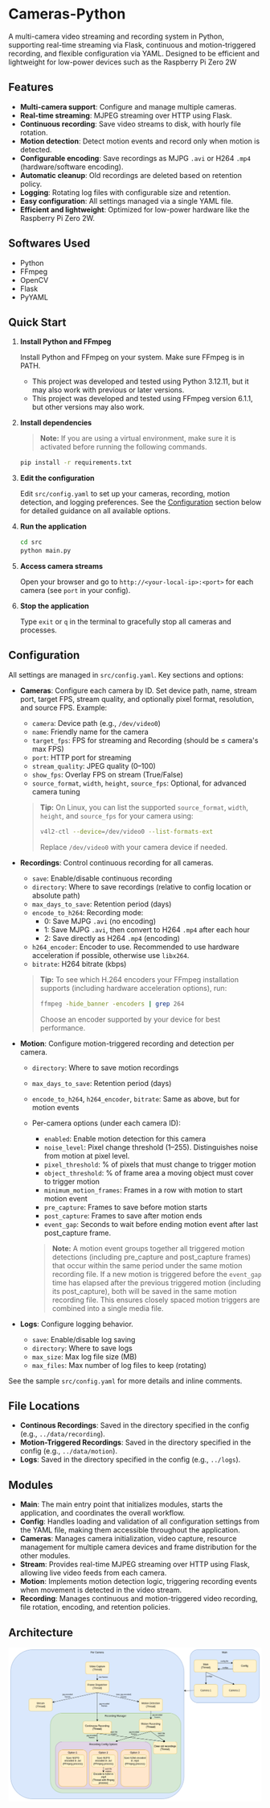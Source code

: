 # Cameras-Python

A multi-camera video streaming and recording system in Python, supporting real-time streaming via Flask, continuous and motion-triggered recording, and flexible configuration via YAML. Designed to be efficient and lightweight for low-power devices such as the Raspberry Pi Zero 2W

## Features

- **Multi-camera support**: Configure and manage multiple cameras.
- **Real-time streaming**: MJPEG streaming over HTTP using Flask.
- **Continuous recording**: Save video streams to disk, with hourly file rotation.
- **Motion detection**: Detect motion events and record only when motion is detected.
- **Configurable encoding**: Save recordings as MJPG `.avi` or H264 `.mp4` (hardware/software encoding).
- **Automatic cleanup**: Old recordings are deleted based on retention policy.
- **Logging**: Rotating log files with configurable size and retention.
- **Easy configuration**: All settings managed via a single YAML file.
- **Efficient and lightweight**: Optimized for low-power hardware like the Raspberry Pi Zero 2W.

## Softwares Used

- Python
- FFmpeg
- OpenCV
- Flask
- PyYAML

## Quick Start

1. **Install Python and FFmpeg**

   Install Python and FFmpeg on your system. Make sure FFmpeg is in PATH.
   - This project was developed and tested using Python 3.12.11, but it may also work with previous or later versions.
   - This project was developed and tested using FFmpeg version 6.1.1, but other versions may also work.

2. **Install dependencies**

   > **Note:** If you are using a virtual environment, make sure it is activated before running the following commands.

   ```sh
   pip install -r requirements.txt
   ```

3. **Edit the configuration**

   Edit `src/config.yaml` to set up your cameras, recording, motion detection, and logging preferences.
   See the [Configuration](#configuration) section below for detailed guidance on all available options.

4. **Run the application**

   ```sh
   cd src
   python main.py
   ```

5. **Access camera streams**

   Open your browser and go to `http://<your-local-ip>:<port>` for each camera (see `port` in your config).

6. **Stop the application**

   Type `exit` or `q` in the terminal to gracefully stop all cameras and processes.

## Configuration


All settings are managed in `src/config.yaml`. Key sections and options:

- **Cameras**: Configure each camera by ID. Set device path, name, stream port, target FPS, stream quality, and optionally pixel format, resolution, and source FPS. Example:
  - `camera`: Device path (e.g., `/dev/video0`)
  - `name`: Friendly name for the camera
  - `target_fps`: FPS for streaming and Recording (should be ≤ camera's max FPS)
  - `port`: HTTP port for streaming
  - `stream_quality`: JPEG quality (0–100)
  - `show_fps`: Overlay FPS on stream (True/False)
  - `source_format`, `width`, `height`, `source_fps`: Optional, for advanced camera tuning

  > **Tip:** On Linux, you can list the supported `source_format`, `width`, `height`, and `source_fps` for your camera using:
  > ```sh
  > v4l2-ctl --device=/dev/video0 --list-formats-ext
  > ```
  > Replace `/dev/video0` with your camera device if needed.

- **Recordings**: Control continuous recording for all cameras.
  - `save`: Enable/disable continuous recording
  - `directory`: Where to save recordings (relative to config location or absolute path)
  - `max_days_to_save`: Retention period (days)
  - `encode_to_h264`: Recording mode:
    - 0: Save MJPG `.avi` (no encoding)
    - 1: Save MJPG `.avi`, then convert to H264 `.mp4` after each hour
    - 2: Save directly as H264 `.mp4` (encoding)
  - `h264_encoder`: Encoder to use. Recommended to use hardware acceleration if possible, otherwise use `libx264`.
  - `bitrate`: H264 bitrate (kbps)

  > **Tip:** To see which H.264 encoders your FFmpeg installation supports (including hardware acceleration options), run:
  > ```sh
  > ffmpeg -hide_banner -encoders | grep 264
  > ```
  > Choose an encoder supported by your device for best performance.

- **Motion**: Configure motion-triggered recording and detection per camera.
  - `directory`: Where to save motion recordings
  - `max_days_to_save`: Retention period (days)
  - `encode_to_h264`, `h264_encoder`, `bitrate`: Same as above, but for motion events
  - Per-camera options (under each camera ID):
    - `enabled`: Enable motion detection for this camera
    - `noise_level`: Pixel change threshold (1–255). Distinguishes noise from motion at pixel level.
    - `pixel_threshold`: % of pixels that must change to trigger motion
    - `object_threshold`: % of frame area a moving object must cover to trigger motion
    - `minimum_motion_frames`: Frames in a row with motion to start motion event
    - `pre_capture`: Frames to save before motion starts
    - `post_capture`: Frames to save after motion ends
    - `event_gap`: Seconds to wait before ending motion event after last post_capture frame.

    > **Note:** A motion event groups together all triggered motion detections (including pre_capture and post_capture frames) that occur within the same period under the same motion recording file. If a new motion is triggered before the `event_gap` time has elapsed after the previous triggered motion (including its post_capture), both will be saved in the same motion recording file. This ensures closely spaced motion triggers are combined into a single media file.

- **Logs**: Configure logging behavior.
  - `save`: Enable/disable log saving
  - `directory`: Where to save logs
  - `max_size`: Max log file size (MB)
  - `max_files`: Max number of log files to keep (rotating)

See the sample `src/config.yaml` for more details and inline comments.

## File Locations

- **Continous Recordings**: Saved in the directory specified in the config (e.g., `../data/recording`).
- **Motion-Triggered Recordings**: Saved in the directory specified in the config (e.g., `../data/motion`).
- **Logs**: Saved in the directory specified in the config (e.g., `../logs`).

## Modules

- **Main**: The main entry point that initializes modules, starts the application, and coordinates the overall workflow.
- **Config**: Handles loading and validation of all configuration settings from the YAML file, making them accessible throughout the application.
- **Cameras**: Manages camera initialization, video capture, resource management for multiple camera devices and frame distribution for the other modules.
- **Stream**: Provides real-time MJPEG streaming over HTTP using Flask, allowing live video feeds from each camera.
- **Motion**: Implements motion detection logic, triggering recording events when movement is detected in the video stream.
- **Recording**: Manages continuous and motion-triggered video recording, file rotation, encoding, and retention policies.

## Architecture

![Architecture Diagram](assets/architecture.png)